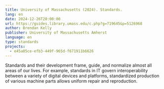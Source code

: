 ```yaml
---
title: University of Massachusetts (2024). Standards.
lang: en
date: 2024-12-26T20:00:00
url: https://guides.library.umass.edu/c.php?g=719645&p=5126968
author: Brendan Kelly
publisher: University of Massachusetts Amherst
language: en
type: standards
projects:
  - e45a05ce-efb3-449f-965d-f671911b6626
---
```

Standards and their development frame, guide, and normalize almost all areas of our lives.  For example, standards in IT govern interoperability between a variety of digital devices and platforms, standardized production of various machine parts allows uniform repair and reproduction.
